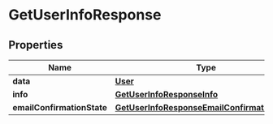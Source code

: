 

# GetUserInfoResponse



## Properties

| Name | Type | Description | Notes |
|------------ | ------------- | ------------- | -------------|
|**data** | [**User**](User.md) |  |  [optional] |
|**info** | [**GetUserInfoResponseInfo**](GetUserInfoResponseInfo.md) |  |  [optional] |
|**emailConfirmationState** | [**GetUserInfoResponseEmailConfirmationState**](GetUserInfoResponseEmailConfirmationState.md) |  |  [optional] |



